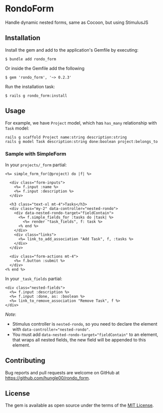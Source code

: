# RondoForm

Handle dynamic nested forms, same as Cocoon, but using StimulusJS

## Installation

Install the gem and add to the application's Gemfile by executing:

    $ bundle add rondo_form

Or inside the Gemfile add the following

    $ gem 'rondo_form', '~> 0.2.3'

Run the installation task:

    $ rails g rondo_form:install 

## Usage

For example, we have `Project` model, which has `has_many` relationship with `Task` model:
```
rails g scaffold Project name:string description:string
rails g model Task description:string done:boolean project:belongs_to
```

### Sample with SimpleForm
In your `projects/_form` partial:
``` erb
<%= simple_form_for(@project) do |f| %>

  <div class="form-inputs">
    <%= f.input :name %>
    <%= f.input :description %>
  </div>

  <h3 class="text-xl mt-4">Tasks</h3>
  <div class="my-2" data-controller="nested-rondo">
    <div data-nested-rondo-target="fieldContain">
      <%= f.simple_fields_for :tasks do |task| %>
        <%= render "task_fields", f: task %>
      <% end %>
    </div>
    <div class="links">
      <%= link_to_add_association "Add Task", f, :tasks %>
    </div>
  </div>

  <div class="form-actions mt-4">
    <%= f.button :submit %>
  </div>
<% end %>

```

In your `_task_fields` partial:
``` erb
<div class="nested-fields">
  <%= f.input :description %>
  <%= f.input :done, as: :boolean %>
  <%= link_to_remove_association "Remove Task", f %>
</div>

```

_Note_:
- Stimulus controller is `nested-rondo`, so you need to declare the element with `data-controller="nested-rondo"`.
- You must add `data-nested-rondo-target="fieldContain"`  to an element, that wraps all nested fields, the new field will be appended to this element.

## Contributing

Bug reports and pull requests are welcome on GitHub at https://github.com/hungle00/rondo_form.

## License

The gem is available as open source under the terms of the [MIT License](https://opensource.org/licenses/MIT).

